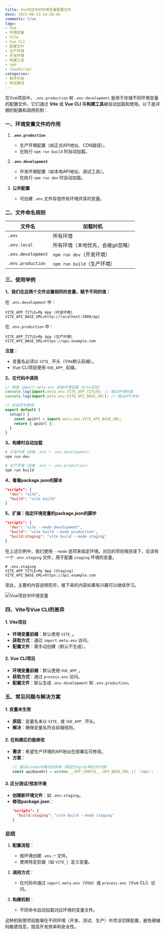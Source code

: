 ```yaml
---
title: Vue项目中的环境变量配置文件
date: 2021-06-13 14:30:45
comments: true
tags:
- Vue
- 环境变量
- Vite
- Vue CLI
- 配置文件
- 生产环境
- 开发环境
- 构建工具
- npm
- JavaScript
categories:
- 软件开发
- 网站建设
---
```



在Vue项目中，`.env.production` 和 `.env.development` 是用于存储不同环境变量的配置文件，它们通过 **Vite** 或 **Vue CLI** 等**构建工具**被自动加载和使用。以下是详细的配置和调用机制：


### 一、环境变量文件的作用
1. **`.env.production`**  
   - 生产环境配置（如正式API地址、CDN路径）。  
   - 在执行 `npm run build` 时自动加载。

2. **`.env.development`**  
   - 开发环境配置（如本地API地址、调试工具）。  
   - 在执行 `npm run dev` 时自动加载。

3. **公共配置**  
   - 可创建 `.env` 文件存放所有环境共享的变量。


### 二、文件命名规则
| 文件名                | 加载时机                     |
|-----------------------|------------------------------|
| `.env`                | 所有环境                     |
| `.env.local`          | 所有环境（本地优先，会被git忽略） |
| `.env.development`    | `npm run dev`（开发环境）    |
| `.env.production`     | `npm run build`（生产环境）  |



### 三、使用举例

**1、我们在这两个文件设置相同的变量，赋予不同的值：**

在 `.env.development` 中：
```env
VITE_APP_TITLE=My App (开发环境)
VITE_API_BASE_URL=http://localhost:3000/api
```

在 `.env.production` 中：
```env
VITE_APP_TITLE=My App (生产环境)
VITE_API_BASE_URL=https://api.example.com
```

**注意**：  
- 变量名必须以 `VITE_` 开头（Vite默认前缀）。  
- Vue CLI项目使用 `VUE_APP_` 前缀。

**2、在代码中调用**

```javascript
// 使用 import.meta.env 获取环境变量（Vite项目）
console.log(import.meta.env.VITE_APP_TITLE); // 输出环境标题
console.log(import.meta.env.VITE_API_BASE_URL); // 输出API地址

// 在组件中使用
export default {
  setup() {
    const apiUrl = import.meta.env.VITE_API_BASE_URL;
    return { apiUrl };
  }
}
```

**3、构建时自动加载**

```bash
# 开发环境（加载 .env + .env.development）
npm run dev

# 生产环境（加载 .env + .env.production）
npm run build
```

**4、看看package.json的脚本**

```json
"scripts": {
  "dev": "vite",
  "build": "vite build"
}

```

**5、扩展：指定环境变量的package.json的脚步**

```json
"scripts": {
  "dev": "vite --mode development",
  "build": "vite build --mode production",
  "build:staging": "vite build --mode staging"
}
```

在上述示例中，我们使用 `--mode` 选项来指定环境。对应的项目根目录下，应该有一个 `.env.staging` 文件，用于配置 `staging` 环境的变量。

```env
# .env.staging
VITE_APP_TITLE=My App (Staging)
VITE_API_BASE_URL=https://api.example.com
```

至此，主要的内容说明完毕，接下来的内容如果有兴趣可以继续学习。


![Vue项目中环境变量](https://s2.loli.net/2025/05/18/KoPbCSrcADX1aWf.png)



### 四、Vite与Vue CLI的差异

#### 1. **Vite项目**
- **环境变量前缀**：默认使用 `VITE_`。  
- **获取方式**：通过 `import.meta.env` 访问。  
- **配置文件**：需手动创建（默认不生成）。

#### 2. **Vue CLI项目**
- **环境变量前缀**：默认使用 `VUE_APP_`。  
- **获取方式**：通过 `process.env` 访问。  
- **配置文件**：默认生成 `.env.development` 和 `.env.production`。


### 五、常见问题与解决方案

#### 1. **变量未生效**
- **原因**：变量名未以 `VITE_` 或 `VUE_APP_` 开头。  
- **解决**：确保变量名符合前缀规则。

#### 2. **在构建后仍能修改**
- **需求**：希望生产环境的API地址在部署后可修改。  
- **方案**：  
  ```javascript
  // 通过window对象动态获取（需配合nginx等反向代理）
  const apiBaseUrl = window.__APP_CONFIG__.API_BASE_URL || '/api';
  ```

#### 3. **区分测试/预发环境**
- **创建新环境文件**：如 `.env.staging`。  
- **修改package.json**：  
  ```json
  "scripts": {
    "build:staging": "vite build --mode staging"
  }
  ```


### 总结
1. **配置流程**：  
   - 按环境创建 `.env.*` 文件。  
   - 使用特定前缀（如 `VITE_`）定义变量。  

2. **调用方式**：  
   - 在代码中通过 `import.meta.env`（Vite）或 `process.env`（Vue CLI）访问。  

3. **构建机制**：  
   - 不同命令自动加载对应环境的变量文件。  

这种机制使项目能够在不同环境（开发、测试、生产）中灵活切换配置，避免硬编码敏感信息，提高开发效率和安全性。